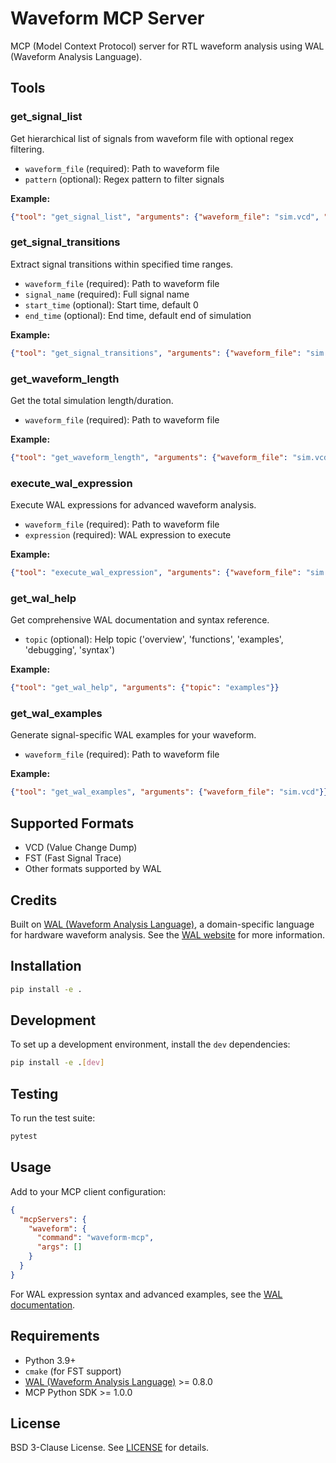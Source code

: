 # Waveform MCP Server

MCP (Model Context Protocol) server for RTL waveform analysis using WAL (Waveform Analysis Language).

## Tools

### get_signal_list
Get hierarchical list of signals from waveform file with optional regex filtering.
- `waveform_file` (required): Path to waveform file
- `pattern` (optional): Regex pattern to filter signals

**Example:**
```json
{"tool": "get_signal_list", "arguments": {"waveform_file": "sim.vcd", "pattern": "cpu.*"}}
```

### get_signal_transitions  
Extract signal transitions within specified time ranges.
- `waveform_file` (required): Path to waveform file
- `signal_name` (required): Full signal name
- `start_time` (optional): Start time, default 0
- `end_time` (optional): End time, default end of simulation

**Example:**
```json
{"tool": "get_signal_transitions", "arguments": {"waveform_file": "sim.vcd", "signal_name": "clk", "start_time": 0, "end_time": 100}}
```

### get_waveform_length
Get the total simulation length/duration.
- `waveform_file` (required): Path to waveform file

**Example:**
```json
{"tool": "get_waveform_length", "arguments": {"waveform_file": "sim.vcd"}}
```

### execute_wal_expression
Execute WAL expressions for advanced waveform analysis.
- `waveform_file` (required): Path to waveform file  
- `expression` (required): WAL expression to execute

**Example:**
```json
{"tool": "execute_wal_expression", "arguments": {"waveform_file": "sim.vcd", "expression": "(find (= clk 1))"}}
```

### get_wal_help
Get comprehensive WAL documentation and syntax reference.
- `topic` (optional): Help topic ('overview', 'functions', 'examples', 'debugging', 'syntax')

**Example:**
```json
{"tool": "get_wal_help", "arguments": {"topic": "examples"}}
```

### get_wal_examples
Generate signal-specific WAL examples for your waveform.
- `waveform_file` (required): Path to waveform file

**Example:**
```json
{"tool": "get_wal_examples", "arguments": {"waveform_file": "sim.vcd"}}
```

## Supported Formats

- VCD (Value Change Dump)
- FST (Fast Signal Trace)  
- Other formats supported by WAL

## Credits

Built on [WAL (Waveform Analysis Language)](https://github.com/ics-jku/wal), a domain-specific language for hardware waveform analysis. See the [WAL website](https://wal-lang.org/) for more information.

## Installation

```bash
pip install -e .
```

## Development

To set up a development environment, install the `dev` dependencies:

```bash
pip install -e .[dev]
```

## Testing

To run the test suite:

```bash
pytest
```

## Usage

Add to your MCP client configuration:

```json
{
  "mcpServers": {
    "waveform": {
      "command": "waveform-mcp",
      "args": []
    }
  }
}
```

For WAL expression syntax and advanced examples, see the [WAL documentation](https://wal-lang.org/documentation/usage).

## Requirements

- Python 3.9+
- `cmake` (for FST support)
- [WAL (Waveform Analysis Language)](https://github.com/ics-jku/wal) >= 0.8.0
- MCP Python SDK >= 1.0.0

## License

BSD 3-Clause License. See [LICENSE](LICENSE) for details.